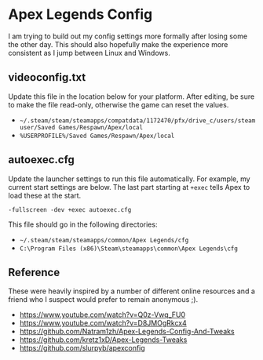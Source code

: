 # Apex Legends Config

I am trying to build out my config settings more formally after losing some the other day.  This should also hopefully make the experience more consistent as I jump between Linux and Windows.

## videoconfig.txt

Update this file in the location below for your platform.  After editing, be sure to make the file read-only, otherwise the game can reset the values.

- `~/.steam/steam/steamapps/compatdata/1172470/pfx/drive_c/users/steamuser/Saved Games/Respawn/Apex/local`
- `%USERPROFILE%/Saved Games/Respawn/Apex/local`

## autoexec.cfg

Update the launcher settings to run this file automatically.  For example, my current start settings are below.  The last part starting at `+exec` tells Apex to load these at the start.

```
-fullscreen -dev +exec autoexec.cfg
```
This file should go in the following directories:

- `~/.steam/steam/steamapps/common/Apex Legends/cfg`
- `C:\Program Files (x86)\Steam\steamapps\common\Apex Legends\cfg`

## Reference

These were heavily inspired by a number of different online resources and a friend who I suspect would prefer to remain anonymous ;).

- https://www.youtube.com/watch?v=Q0z-Vwq_FU0
- https://www.youtube.com/watch?v=D8JMOgRkcx4
- https://github.com/Natram1zh/Apex-Legends-Config-And-Tweaks
- https://github.com/kretz1xD/Apex-Legends-Tweaks
- https://github.com/slurpyb/apexconfig
